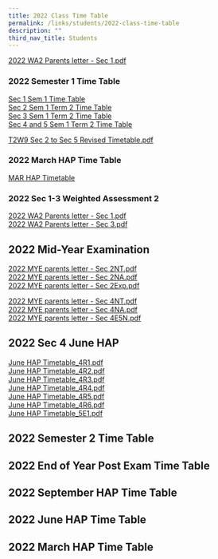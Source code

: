 ```yaml
---
title: 2022 Class Time Table
permalink: /links/students/2022-class-time-table
description: ""
third_nav_title: Students
---
```

[2022 WA2 Parents letter - Sec 1.pdf](/files/2022%20WA2%20Parents%20letter%20-%20Sec%201.pdf)

### 2022 Semester 1 Time Table
[Sec 1 Sem 1 Time Table](/files/Sec%201%202022_Sem%201%20TT_FINAL_General%20TimeTable.pdf) <br>
[Sec 2 Sem 1 Term 2 Time Table](/files/2022_Term%202_Sem1_Sec%202_TimeTable.pdf) <br>
[Sec 3 Sem 1 Term 2 Time Table](/files/2022_Term%202_Sem1_Sec%203_TimeTable.pdf) <br>
[Sec 4 and 5 Sem 1 Term 2 Time Table](/files/2022_Term%202_Sem1_Sec4-5_TimeTable.pdf)

[T2W9 Sec 2 to Sec 5 Revised Timetable.pdf](/files/2022_T2W9%20Sec%202%20to%20Sec%205_Revised%20Timetable.pdf)

### 2022 March HAP Time Table
[MAR HAP Timetable](/files/MAR%20HAP%20Timetable.pdf)

### 2022 Sec 1-3 Weighted Assessment 2 
[2022 WA2 Parents letter - Sec 1.pdf](/files/2022%20WA2%20Parents%20letter%20-%20Sec%201%20(1).pdf) <br>
[2022 WA2 Parents letter - Sec 3.pdf](https://www-broadricksec-moe-edu-sg-admin.cwp.sg/qql/slot/u518/Links/Examination%20Timetable/2022/wa2/2022%20WA2%20Parents%20letter%20-%20Sec%203.pdf)  
  

2022 Mid-Year Examination
-------------------------

[2022 MYE parents letter - Sec 2NT.pdf](https://www-broadricksec-moe-edu-sg-admin.cwp.sg/qql/slot/u518/Links/Examination%20Timetable/2022/wa2/2022%20MYE%20parents%20letter%20-%20Sec%202NT.pdf)  
[2022 MYE parents letter - Sec 2NA.pdf](https://www-broadricksec-moe-edu-sg-admin.cwp.sg/qql/slot/u518/Links/Examination%20Timetable/2022/wa2/2022%20MYE%20parents%20letter%20-%20Sec%202NA.pdf)  
[2022 MYE parents letter - Sec 2Exp.pdf](https://www-broadricksec-moe-edu-sg-admin.cwp.sg/qql/slot/u518/Links/Examination%20Timetable/2022/wa2/2022%20MYE%20parents%20letter%20-%20Sec%202Exp.pdf)  
  
[2022 MYE parents letter - Sec 4NT.pdf](https://www-broadricksec-moe-edu-sg-admin.cwp.sg/qql/slot/u518/Links/Examination%20Timetable/2022/wa2/2022%20MYE%20parents%20letter%20-%20Sec%204NT.pdf)  
[2022 MYE parents letter - Sec 4NA.pdf](https://www-broadricksec-moe-edu-sg-admin.cwp.sg/qql/slot/u518/Links/Examination%20Timetable/2022/wa2/2022%20MYE%20parents%20letter%20-%20Sec%204NA.pdf)  
[2022 MYE parents letter - Sec 4E5N.pdf](https://www-broadricksec-moe-edu-sg-admin.cwp.sg/qql/slot/u518/Links/Examination%20Timetable/2022/wa2/2022%20MYE%20parents%20letter%20-%20Sec%204E5N.pdf)  
  

2022 Sec 4 June HAP
-------------------

[June HAP Timetable\_4R1.pdf](https://www-broadricksec-moe-edu-sg-admin.cwp.sg/qql/slot/u518/Links/Timetable/2022/June%20HAP%20Timetable_4R1.pdf)  
[June HAP Timetable\_4R2.pdf](https://www-broadricksec-moe-edu-sg-admin.cwp.sg/qql/slot/u518/Links/Timetable/2022/June%20HAP%20Timetable_4R2.pdf)  
[June HAP Timetable\_4R3.pdf](https://www-broadricksec-moe-edu-sg-admin.cwp.sg/qql/slot/u518/Links/Timetable/2022/June%20HAP%20Timetable_4R3.pdf)  
[June HAP Timetable\_4R4.pdf](https://www-broadricksec-moe-edu-sg-admin.cwp.sg/qql/slot/u518/Links/Timetable/2022/June%20HAP%20Timetable_4R4.pdf)  
[June HAP Timetable\_4R5.pdf](https://www-broadricksec-moe-edu-sg-admin.cwp.sg/qql/slot/u518/Links/Timetable/2022/June%20HAP%20Timetable_4R5.pdf)  
[June HAP Timetable\_4R6.pdf](https://www-broadricksec-moe-edu-sg-admin.cwp.sg/qql/slot/u518/Links/Timetable/2022/June%20HAP%20Timetable_4R6.pdf)  
[June HAP Timetable\_5E1.pdf](https://www-broadricksec-moe-edu-sg-admin.cwp.sg/qql/slot/u518/Links/Timetable/2022/June%20HAP%20Timetable_4R7.pdf)  

2022 Semester 2 Time Table
--------------------------

  

2022 End of Year Post Exam Time Table
-------------------------------------

  

2022 September HAP Time Table
-----------------------------

  

2022 June HAP Time Table
------------------------

  

2022 March HAP Time Table
-------------------------